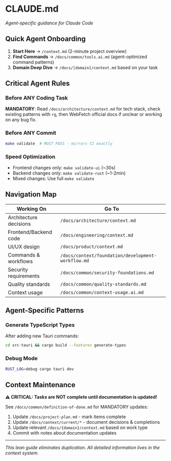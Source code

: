 # CLAUDE.md

_Agent-specific guidance for Claude Code_

## Quick Agent Onboarding

1. **Start Here** → `/context.md` (2-minute project overview)
2. **Find Commands** → `/docs/common/tools.ai.md` (agent-optimized command patterns)
3. **Domain Deep Dive** → `/docs/[domain]/context.md` based on your task

## Critical Agent Rules

### Before ANY Coding Task

**MANDATORY**: Read `/docs/architecture/context.md` for tech stack, check existing patterns with `rg`, then WebFetch official docs if unclear or working on any bug fix.

### Before ANY Commit

```bash
make validate  # MUST PASS - mirrors CI exactly
```

### Speed Optimization

- Frontend changes only: `make validate-ui` (~30s)
- Backend changes only: `make validate-rust` (~1-2min)
- Mixed changes: Use full `make validate`

## Navigation Map

| Working On             | Go To                                              |
| ---------------------- | -------------------------------------------------- |
| Architecture decisions | `/docs/architecture/context.md`                    |
| Frontend/Backend code  | `/docs/engineering/context.md`                     |
| UI/UX design           | `/docs/product/context.md`                         |
| Commands & workflows   | `/docs/context/foundation/development-workflow.md` |
| Security requirements  | `/docs/common/security-foundations.md`             |
| Quality standards      | `/docs/common/quality-standards.md`                |
| Context usage          | `/docs/common/context-usage.ai.md`                 |

## Agent-Specific Patterns

### Generate TypeScript Types

After adding new Tauri commands:

```bash
cd src-tauri && cargo build --features generate-types
```

### Debug Mode

```bash
RUST_LOG=debug cargo tauri dev
```

## Context Maintenance

**⚠️ CRITICAL: Tasks are NOT complete until documentation is updated!**

See `/docs/common/definition-of-done.md` for MANDATORY updates:

1. Update `/docs/project-plan.md` - mark items complete
2. Update `/docs/context/current/*` - document decisions & completions
3. Update relevant `/docs/{domain}/context.md` based on work type
4. Commit with notes about documentation updates

---

_This lean guide eliminates duplication. All detailed information lives in the context system._
